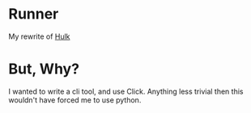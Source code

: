 # Runner

My rewrite of [Hulk](https://github.com/jessfraz/junk/tree/master/hulk)

# But, Why?
I wanted to write a cli tool, and use Click.
Anything less trivial then this wouldn't have forced me to use python.


